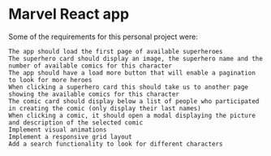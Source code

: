# Marvel React app

Some of the requirements for this personal project were:

	The app should load the first page of available superheroes
	The superhero card should display an image, the superhero name and the number of available comics for this character
	The app should have a load more button that will enable a pagination to look for more heroes
	When clicking a superhero card this should take us to another page showing the available comics for this character
	The comic card should display below a list of people who participated in creating the comic (only display their last names)
	When clicking a comic, it should open a modal displaying the picture and description of the selected comic
	Implement visual animations
	Implement a responsive grid layout
	Add a search functionality to look for different characters
